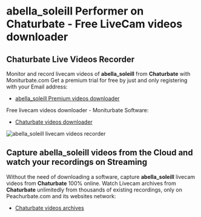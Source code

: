 # abella_soleill Performer on Chaturbate - Free LiveCam videos downloader

## Chaturbate Live Videos Recorder

Monitor and record livecam videos of **abella_soleill** from **Chaturbate** with Moniturbate.com
Get a premium trial for free by just and only registering with your Email address:
* [abella_soleill Premium videos downloader](https://moniturbate.com/request-demo-licence-key.html)

Free livecam videos downloader - Moniturbate Software:
* [Chaturbate videos downloader](https://moniturbate.com/moniturbate-download-software.html)

![abella_soleill livecam videos recorder](https://peachurnet.com/templates/moniturbate-software.png)


## Capture abella_soleill videos from the Cloud and watch your recordings on Streaming

Without the need of downloading a software, capture **abella_soleill** livecam videos from **Chaturbate** 100% online.
Watch Livecam archives from **Chaturbate** unlimitedly from thousands of existing recordings, only on Peachurbate.com and its websites network:
* [Chaturbate videos archives](https://peachurnet.com/)